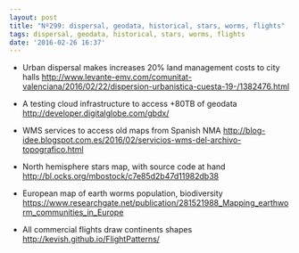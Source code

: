 ```yaml
---
layout: post
title: "Nº299: dispersal, geodata, historical, stars, worms, flights"
tags: dispersal, geodata, historical, stars, worms, flights
date: '2016-02-26 16:37'
---
```


* Urban dispersal makes increases 20% land management costs to city halls
  http://www.levante-emv.com/comunitat-valenciana/2016/02/22/dispersion-urbanistica-cuesta-19-/1382476.html

* A testing cloud infrastructure to access +80TB of geodata
  http://developer.digitalglobe.com/gbdx/

* WMS services to access old maps from Spanish NMA
  http://blog-idee.blogspot.com.es/2016/02/servicios-wms-del-archivo-topografico.html

* North hemisphere stars map, with source code at hand
  http://bl.ocks.org/mbostock/c7e85d2b47d11982db38

* European map of earth worms population, biodiversity
  https://www.researchgate.net/publication/281521988_Mapping_earthworm_communities_in_Europe

* All commercial flights draw continents shapes
  http://kevish.github.io/FlightPatterns/
